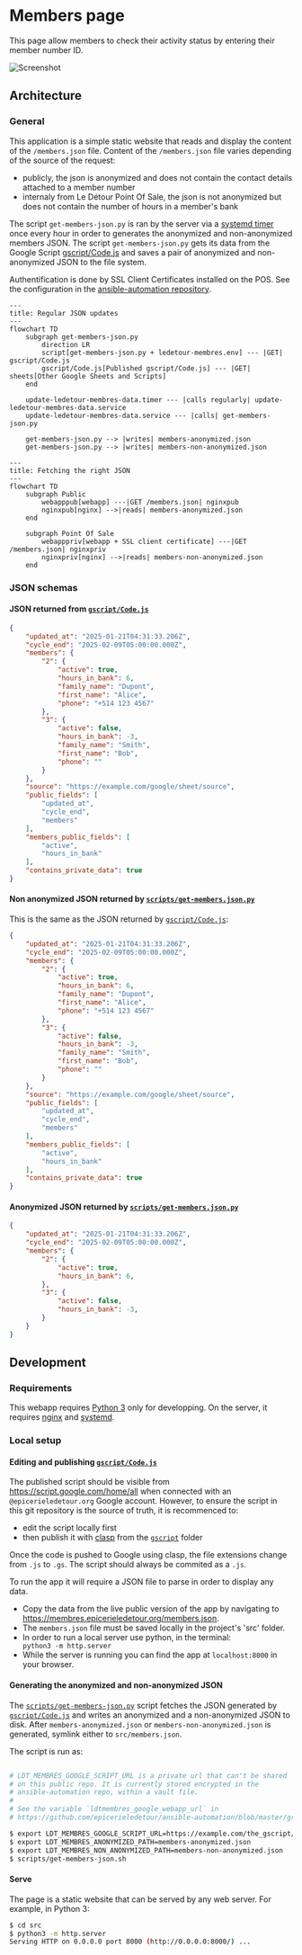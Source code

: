 # Members page

This page allow members to check their activity status by entering their member number ID.

![Screenshot](screenshot.png)

## Architecture

### General

This application is a simple static website that reads and display the content of the `/members.json` file. Content of the `/members.json` file varies depending of the source of the request:
- publicly, the json is anonymized and does not contain the contact details attached to a member number
- internaly from Le Détour Point Of Sale, the json is not anonymized but does not contain the number of hours in a member's bank

The script `get-members-json.py` is ran by the server via a [systemd timer](https://wiki.archlinux.org/index.php/Systemd/Timers) once every hour in order to generates the anonymized and non-anonymized members JSON. The script `get-members-json.py` gets its data from the Google Script [gscript/Code.js](gscript/Code.js) and saves a pair of anonymized and non-anonymized JSON to the file system.

Authentification is done by SSL Client Certificates installed on the POS. See the configuration in the [ansible-automation repository](https://github.com/epicerieledetour/ansible-automation/tree/master/roles/nginx-membres/files).

```mermaid
---
title: Regular JSON updates
---
flowchart TD
    subgraph get-members-json.py
        direction LR
        script[get-members-json.py + ledetour-membres.env] --- |GET| gscript/Code.js
        gscript/Code.js[Published gscript/Code.js] --- |GET| sheets[Other Google Sheets and Scripts]
    end

    update-ledetour-membres-data.timer --- |calls regularly| update-ledetour-membres-data.service
    update-ledetour-membres-data.service --- |calls| get-members-json.py

    get-members-json.py --> |writes| members-anonymized.json
    get-members-json.py --> |writes| members-non-anonymized.json
```

```mermaid
---
title: Fetching the right JSON
---
flowchart TD
    subgraph Public
        webapppub[webapp] ---|GET /members.json| nginxpub
        nginxpub[nginx] -->|reads| members-anonymized.json
    end

    subgraph Point Of Sale
        webapppriv[webapp + SSL client certificate] ---|GET /members.json| nginxpriv
        nginxpriv[nginx] -->|reads| members-non-anonymized.json
    end
```

### JSON schemas

#### JSON returned from [`gscript/Code.js`](gscript/Code.js)

```json
{
    "updated_at": "2025-01-21T04:31:33.206Z",
    "cycle_end": "2025-02-09T05:00:00.000Z",
    "members": {
        "2": {
            "active": true,
            "hours_in_bank": 6,
            "family_name": "Dupont",
            "first_name": "Alice",
            "phone": "+514 123 4567"
        },
        "3": {
            "active": false,
            "hours_in_bank": -3,
            "family_name": "Smith",
            "first_name": "Bob",
            "phone": ""
        }
    },
    "source": "https://example.com/google/sheet/source",
    "public_fields": [
        "updated_at",
        "cycle_end",
        "members"
    ],
    "members_public_fields": [
        "active",
        "hours_in_bank"
    ],
    "contains_private_data": true
}
```

#### Non anonymized JSON returned by [`scripts/get-members.json.py`](scripts/get-members.json.py)

This is the same as the JSON returned by [`gscript/Code.js`](gscript/Code.js):

```json
{
    "updated_at": "2025-01-21T04:31:33.206Z",
    "cycle_end": "2025-02-09T05:00:00.000Z",
    "members": {
        "2": {
            "active": true,
            "hours_in_bank": 6,
            "family_name": "Dupont",
            "first_name": "Alice",
            "phone": "+514 123 4567"
        },
        "3": {
            "active": false,
            "hours_in_bank": -3,
            "family_name": "Smith",
            "first_name": "Bob",
            "phone": ""
        }
    },
    "source": "https://example.com/google/sheet/source",
    "public_fields": [
        "updated_at",
        "cycle_end",
        "members"
    ],
    "members_public_fields": [
        "active",
        "hours_in_bank"
    ],
    "contains_private_data": true
}
```

#### Anonymized JSON returned by [`scripts/get-members.json.py`](scripts/get-members.json.py)

```json
{
    "updated_at": "2025-01-21T04:31:33.206Z",
    "cycle_end": "2025-02-09T05:00:00.000Z",
    "members": {
        "2": {
            "active": true,
            "hours_in_bank": 6,
        },
        "3": {
            "active": false,
            "hours_in_bank": -3,
        }
    }
}
```

## Development

### Requirements

This webapp requires [Python 3](https://www.python.org) only for developping. On the server, it requires [nginx](https://nginx.org) and [systemd](https://systemd.io/).

### Local setup

#### Editing and publishing [`gscript/Code.js`](gscript/Code.js)

The published script should be visible from https://script.google.com/home/all when connected with an `@epicerieledetour.org` Google account. However, to ensure the script in this git repository is the source of truth, it is recommenced to:
- edit the script locally first
- then publish it with [clasp](https://developers.google.com/apps-script/guides/clasp) from the [`gscript`](gscript) folder

Once the code is pushed to Google using clasp, the file extensions change from `.js` to `.gs`. The script should always be commited as a `.js`.

To run the app it will require a JSON file to parse in order to display any data. 
  - Copy the data from the live public version of the app by navigating to https://membres.epicerieledetour.org/members.json. 
  - The <code>members.json</code> file must be saved locally in the project's 'src' folder.
- In order to run a local server use python, in the terminal:
<code> python3 -m http.server </code>
- While the server is running you can find the app at <code>localhost:8000</code> in your browser.

#### Generating the anonymized and non-anonymized JSON

The [`scripts/get-members-json.py`](scripts/get-members-json.py) script fetches the JSON generated by [`gscript/Code.js`](gscript/Code.js) and writes an anonymized and a non-anonymized JSON to disk. After `members-anonymized.json` or `members-non-anonymized.json` is generated, symlink either to `src/members.json`.

The script is run as:

```bash

# LDT_MEMBRES_GOOGLE_SCRIPT_URL is a private url that can't be shared
# on this public repo. It is currently stored encrypted in the
# ansible-automation repo, within a vault file.
#
# See the variable `ldtmembres_google_webapp_url` in
# https://github.com/epicerieledetour/ansible-automation/blob/master/group_vars/webservers/vars.yml

$ export LDT_MEMBRES_GOOGLE_SCRIPT_URL=https://example.com/the_gscript/exec
$ export LDT_MEMBRES_ANONYMIZED_PATH=members-anonymized.json
$ export LDT_MEMBRES_NON_ANONYMIZED_PATH=members-non-anonymized.json
$ scripts/get-members-json.sh
```

#### Serve

The page is a static website that can be served by any web server. For example, in Python 3:

``` bash
$ cd src
$ python3 -m http.server
Serving HTTP on 0.0.0.0 port 8000 (http://0.0.0.0:8000/) ...
```
